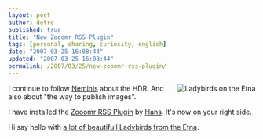 ```yaml
---
layout: post
author: detro
published: true
title: "New Zooomr RSS Plugin"
tags: [personal, sharing, curiosity, english]
date: "2007-03-25 16:08:44"
updated: "2007-03-25 16:08:44"
permalink: /2007/03/25/new-zooomr-rss-plugin/
---
```


<img src="http://static.zooomr.com/images/847323_1810b71026_t.jpg" alt="Ladybirds on the Etna" align="right" />
I continue to follow <a href="http://blog.neminis.org/">Neminis</a> about the HDR. And also about "the way to publish images".

I have installed the <a href="http://inmyplace.info/2006/09/02/my-zooomrrss-plugin-a-first-release/">Zooomr RSS Plugin</a> by <a href="http://inmyplace.info/about-me/">Hans</a>. It's now on your right side.

Hi say hello with <a href="http://beta.zooomr.com/photos/detronizator/847323">a lot of beautifull Ladybirds from the Etna</a>.
